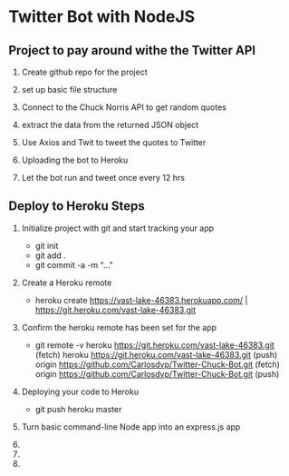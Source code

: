 
# Twitter Bot with NodeJS

## Project to pay around withe the Twitter API


1. Create github repo for the project
2. set up basic file structure
3. Connect to the Chuck Norris API to get random quotes
4. extract the data from the returned JSON object

5. Use Axios and Twit to tweet the quotes to Twitter
6. Uploading the bot to Heroku
7. Let the bot run and tweet once every 12 hrs



## Deploy to Heroku Steps

1. Initialize project with git and start tracking your app
	- git init
	- git add .
	- git commit -a -m "..."

2. Create a Heroku remote
	- heroku create 
		https://vast-lake-46383.herokuapp.com/ 
		| https://git.heroku.com/vast-lake-46383.git

3. Confirm the heroku remote has been set for the app
	- git remote -v
		heroku  https://git.heroku.com/vast-lake-46383.git (fetch)
		heroku  https://git.heroku.com/vast-lake-46383.git (push)
		origin  https://github.com/Carlosdvp/Twitter-Chuck-Bot.git (fetch)
		origin  https://github.com/Carlosdvp/Twitter-Chuck-Bot.git (push)

4. Deploying your code to Heroku
	- git push heroku master

5. Turn basic command-line Node app into an express.js app

6.
7.
8.
